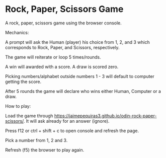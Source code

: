 # Rock, Paper, Scissors Game

A rock, paper, scissors game using the browser console.

Mechanics:

A prompt will ask the Human (player) his choice from 1, 2, and 3 which corresponds to Rock, Paper, and Scissors, respectively.

The game will reiterate or loop 5 times/rounds.

A win will awarded with a score. A draw is scored zero.

Picking numbers/alphabet outside numbers 1 - 3 will default to computer getting the score.

After 5 rounds the game will declare who wins either Human, Computer or a draw.

How to play:

Load the game through https://jaimepequiras3.github.io/odin-rock-paper-scissors/. It will ask already for an answer (ignore).

Press f12 or ctrl + shift + c to open console and refresh the page.

Pick a number from 1, 2 and 3.

Refresh (f5) the browser to play again.
